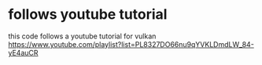 # follows youtube tutorial
this code follows a youtube tutorial for vulkan
https://www.youtube.com/playlist?list=PL8327DO66nu9qYVKLDmdLW_84-yE4auCR